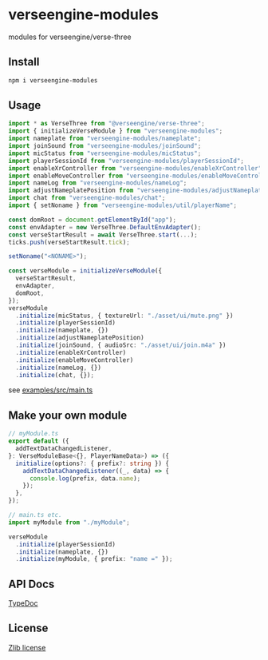 # verseengine-modules

modules for verseengine/verse-three

## Install

```sh
npm i verseengine-modules
```

## Usage

```ts
import * as VerseThree from "@verseengine/verse-three";
import { initializeVerseModule } from "verseengine-modules";
import nameplate from "verseengine-modules/nameplate";
import joinSound from "verseengine-modules/joinSound";
import micStatus from "verseengine-modules/micStatus";
import playerSessionId from "verseengine-modules/playerSessionId";
import enableXrController from "verseengine-modules/enableXrController";
import enableMoveController from "verseengine-modules/enableMoveController";
import nameLog from "verseengine-modules/nameLog";
import adjustNameplatePosition from "verseengine-modules/adjustNameplatePosition";
import chat from "verseengine-modules/chat";
import { setNoname } from "verseengine-modules/util/playerName";

const domRoot = document.getElementById("app");
const envAdapter = new VerseThree.DefaultEnvAdapter();
const verseStartResult = await VerseThree.start(...);
ticks.push(verseStartResult.tick);

setNoname("<NONAME>");

const verseModule = initializeVerseModule({
  verseStartResult,
  envAdapter,
  domRoot,
});
verseModule
  .initialize(micStatus, { textureUrl: "./asset/ui/mute.png" })
  .initialize(playerSessionId)
  .initialize(nameplate, {})
  .initialize(adjustNameplatePosition)
  .initialize(joinSound, { audioSrc: "./asset/ui/join.m4a" })
  .initialize(enableXrController)
  .initialize(enableMoveController)
  .initialize(nameLog, {})
  .initialize(chat, {});
```

see [examples/src/main.ts](https://github.com/Narazaka/verseengine-modules/blob/master/examples/src/main.ts)

## Make your own module

```ts
// myModule.ts
export default ({
  addTextDataChangedListener,
}: VerseModuleBase<{}, PlayerNameData>) => ({
  initialize(options?: { prefix?: string }) {
    addTextDataChangedListener((_, data) => {
      console.log(prefix, data.name);
    });
  },
});

// main.ts etc.
import myModule from "./myModule";

verseModule
  .initialize(playerSessionId)
  .initialize(nameplate, {})
  .initialize(myModule, { prefix: "name =" });
```

## API Docs

[TypeDoc](https://narazaka.github.io/verseengine-modules/)

## License

[Zlib license](LICENSE)
